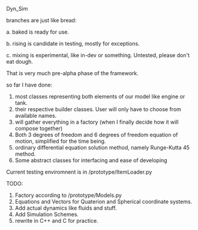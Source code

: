 Dyn_Sim

  branches are just like bread:
  
  a. baked is ready for use.
  
  b. rising is candidate in testing, mostly for exceptions.
  
  c. mixing is experimental, like in-dev or something. Untested, please don't eat dough.


  That is very much pre-alpha phase of the framework.
  
  so far I have done:
  
  1. most classes representing both elements of our model like engine or tank.
  2. their respective builder classes. User will only have to choose from available names. 
  4. will gather everything in a factory (when I finally decide how it will compose together)
  5. Both 3 degrees of freedom and 6 degrees of freedom equation of motion, simplified for the time being.
  6. ordinary differential equation solution method, namely Runge-Kutta 45 method.
  7. Some abstract classes for interfacing and ease of developing
  
  Current testing enviromnent is in /prototype/ItemLoader.py


  TODO:
  1. Factory according to /prototype/Models.py
  2. Equations and Vectors for Quaterion and Spherical coordinate systems.
  3. Add actual dynamics like fluids and stuff.
  4. Add Simulation Schemes. 
  999. rewrite in C++ and C for practice.
